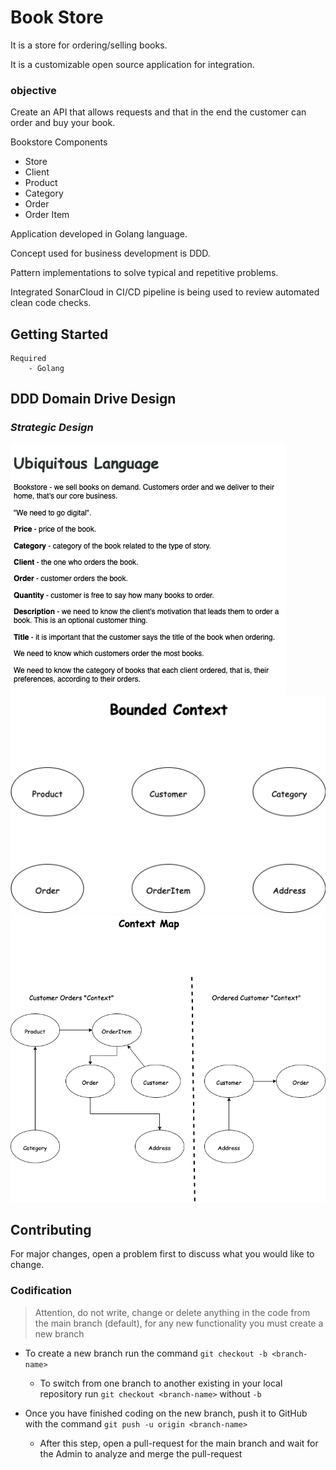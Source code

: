 # Book Store

It is a store for ordering/selling books.

It is a customizable open source application for integration.


### objective
Create an API that allows requests and that in the end the customer can order and buy your book.

Bookstore Components
- Store
- Client
- Product
- Category
- Order
- Order Item

Application developed in Golang language.

Concept used for business development is DDD.

Pattern implementations to solve typical and repetitive problems.

Integrated SonarCloud in CI/CD pipeline is being used to review automated clean code checks.

## Getting Started
    Required
        - Golang

## DDD Domain Drive Design

### ***Strategic Design***

![Ubiquitous Language](docs/ddd/img/ddd-Ubiquitous%20Language.drawio.png)
![Bounded Context](docs/ddd/img/ddd-Bounded%20Context.drawio.png)
![Context Map](docs/ddd/img/ddd-Context%20Map.drawio.png)

## Contributing

For major changes, open a problem first to discuss what you would like to change.

### Codification

> Attention, do not write, change or delete anything in the code from the main branch (default), for any new functionality you must create a new branch 

- To create a new branch run the command `git checkout -b <branch-name>`
    - To switch from one branch to another existing in your local repository run `git checkout <branch-name>` without `-b`

- Once you have finished coding on the new branch, push it to GitHub with the command `git push -u origin <branch-name>`
    - After this step, open a pull-request for the main branch and wait for the Admin to analyze and merge the pull-request



